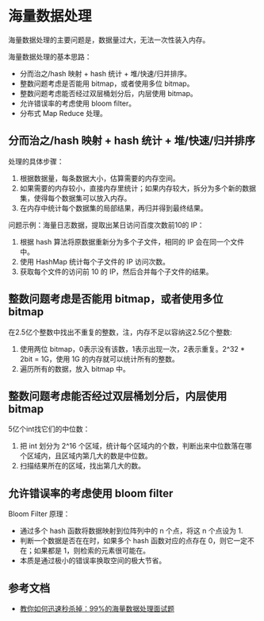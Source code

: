 # 海量数据处理

海量数据处理的主要问题是，数据量过大，无法一次性装入内存。

海量数据处理的基本思路：

- 分而治之/hash 映射 + hash 统计 + 堆/快速/归并排序。
- 整数问题考虑是否能用 bitmap，或者使用多位 bitmap。
- 整数问题考虑能否经过双层桶划分后，内层使用 bitmap。
- 允许错误率的考虑使用 bloom filter。
- 分布式 Map Reduce 处理。

## 分而治之/hash 映射 + hash 统计 + 堆/快速/归并排序

处理的具体步骤：

1. 根据数据量，每条数据大小，估算需要的内存空间。
2. 如果需要的内存较小，直接内存里统计；如果内存较大，拆分为多个新的数据集，使得每个数据集可以放入内存。
3. 在内存中统计每个数据集的局部结果，再归并得到最终结果。

问题示例：海量日志数据，提取出某日访问百度次数前10的 IP：

1. 根据 hash 算法将原数据重新分为多个子文件，相同的 IP 会在同一个文件中。
2. 使用 HashMap 统计每个子文件的 IP 访问次数。
3. 获取每个文件的访问前 10 的 IP，然后合并每个子文件的结果。

## 整数问题考虑是否能用 bitmap，或者使用多位 bitmap

在2.5亿个整数中找出不重复的整数，注，内存不足以容纳这2.5亿个整数:

1. 使用两位 bitmap，0表示没有该数，1表示出现一次，2表示重复。2^32 * 2bit = 1G，使用 1G 的内存就可以统计所有的整数。
2. 遍历所有的数据，放入 bitmap 中。

## 整数问题考虑能否经过双层桶划分后，内层使用 bitmap

5亿个int找它们的中位数：

1. 把 int 划分为 2^16 个区域，统计每个区域内的个数，判断出来中位数落在哪个区域内，且区域内第几大的数是中位数。
2. 扫描结果所在的区域，找出第几大的数。

## 允许错误率的考虑使用 bloom filter

Bloom Filter 原理：

- 通过多个 hash 函数将数据映射到位阵列中的 n 个点，将这 n 个点设为 1.
- 判断一个数据是否在在时，如果多个 hash 函数对应的点存在 0，则它一定不在；如果都是 1，则检索的元素很可能在。
- 本质是通过极小的错误率换取空间的极大节省。

## 参考文档

- [教你如何迅速秒杀掉：99%的海量数据处理面试题](<https://blog.csdn.net/v_july_v/article/details/7382693>)
